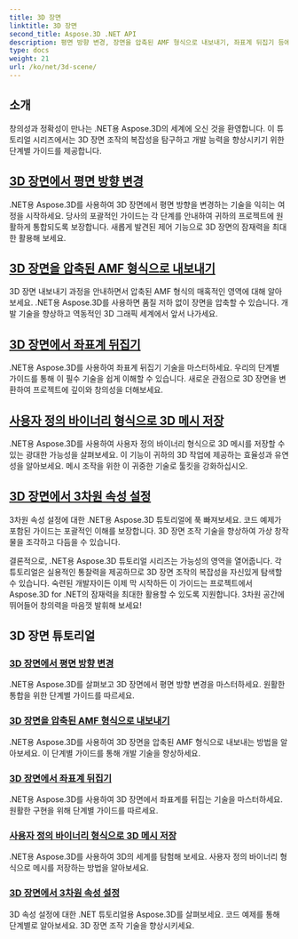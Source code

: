 ```yaml
---
title: 3D 장면
linktitle: 3D 장면
second_title: Aspose.3D .NET API
description: 평면 방향 변경, 장면을 압축된 AMF 형식으로 내보내기, 좌표계 뒤집기 등에 대한 .NET용 Aspose.3D 튜토리얼을 살펴보세요.
type: docs
weight: 21
url: /ko/net/3d-scene/
---
```

## 소개

창의성과 정확성이 만나는 .NET용 Aspose.3D의 세계에 오신 것을 환영합니다. 이 튜토리얼 시리즈에서는 3D 장면 조작의 복잡성을 탐구하고 개발 능력을 향상시키기 위한 단계별 가이드를 제공합니다.

## [3D 장면에서 평면 방향 변경](./change-plane-orientation/)

.NET용 Aspose.3D를 사용하여 3D 장면에서 평면 방향을 변경하는 기술을 익히는 여정을 시작하세요. 당사의 포괄적인 가이드는 각 단계를 안내하여 귀하의 프로젝트에 원활하게 통합되도록 보장합니다. 새롭게 발견된 제어 기능으로 3D 장면의 잠재력을 최대한 활용해 보세요.

## [3D 장면을 압축된 AMF 형식으로 내보내기](./export-scene-compressed-amf/)

3D 장면 내보내기 과정을 안내하면서 압축된 AMF 형식의 매혹적인 영역에 대해 알아보세요. .NET용 Aspose.3D를 사용하면 품질 저하 없이 장면을 압축할 수 있습니다. 개발 기술을 향상하고 역동적인 3D 그래픽 세계에서 앞서 나가세요.

## [3D 장면에서 좌표계 뒤집기](./flip-coordinate-system/)

.NET용 Aspose.3D를 사용하여 좌표계 뒤집기 기술을 마스터하세요. 우리의 단계별 가이드를 통해 이 필수 기술을 쉽게 이해할 수 있습니다. 새로운 관점으로 3D 장면을 변환하여 프로젝트에 깊이와 창의성을 더해보세요.

## [사용자 정의 바이너리 형식으로 3D 메시 저장](./save-3d-meshes-binary-format/)

.NET용 Aspose.3D를 사용하여 사용자 정의 바이너리 형식으로 3D 메시를 저장할 수 있는 광대한 가능성을 살펴보세요. 이 기능이 귀하의 3D 작업에 제공하는 효율성과 유연성을 알아보세요. 메시 조작을 위한 이 귀중한 기술로 툴킷을 강화하십시오.

## [3D 장면에서 3차원 속성 설정](./set-3d-properties/)

3차원 속성 설정에 대한 .NET용 Aspose.3D 튜토리얼에 푹 빠져보세요. 코드 예제가 포함된 가이드는 포괄적인 이해를 보장합니다. 3D 장면 조작 기술을 향상하여 가상 창작물을 조각하고 다듬을 수 있습니다.

결론적으로, .NET용 Aspose.3D 튜토리얼 시리즈는 가능성의 영역을 열어줍니다. 각 튜토리얼은 실용적인 통찰력을 제공하므로 3D 장면 조작의 복잡성을 자신있게 탐색할 수 있습니다. 숙련된 개발자이든 이제 막 시작하든 이 가이드는 프로젝트에서 Aspose.3D for .NET의 잠재력을 최대한 활용할 수 있도록 지원합니다. 3차원 공간에 뛰어들어 창의력을 마음껏 발휘해 보세요!
## 3D 장면 튜토리얼
### [3D 장면에서 평면 방향 변경](./change-plane-orientation/)
.NET용 Aspose.3D를 살펴보고 3D 장면에서 평면 방향 변경을 마스터하세요. 원활한 통합을 위한 단계별 가이드를 따르세요.
### [3D 장면을 압축된 AMF 형식으로 내보내기](./export-scene-compressed-amf/)
.NET용 Aspose.3D를 사용하여 3D 장면을 압축된 AMF 형식으로 내보내는 방법을 알아보세요. 이 단계별 가이드를 통해 개발 기술을 향상하세요.
### [3D 장면에서 좌표계 뒤집기](./flip-coordinate-system/)
.NET용 Aspose.3D를 사용하여 3D 장면에서 좌표계를 뒤집는 기술을 마스터하세요. 원활한 구현을 위해 단계별 가이드를 따르세요.
### [사용자 정의 바이너리 형식으로 3D 메시 저장](./save-3d-meshes-binary-format/)
.NET용 Aspose.3D를 사용하여 3D의 세계를 탐험해 보세요. 사용자 정의 바이너리 형식으로 메시를 저장하는 방법을 알아보세요.
### [3D 장면에서 3차원 속성 설정](./set-3d-properties/)
3D 속성 설정에 대한 .NET 튜토리얼용 Aspose.3D를 살펴보세요. 코드 예제를 통해 단계별로 알아보세요. 3D 장면 조작 기술을 향상시키세요.